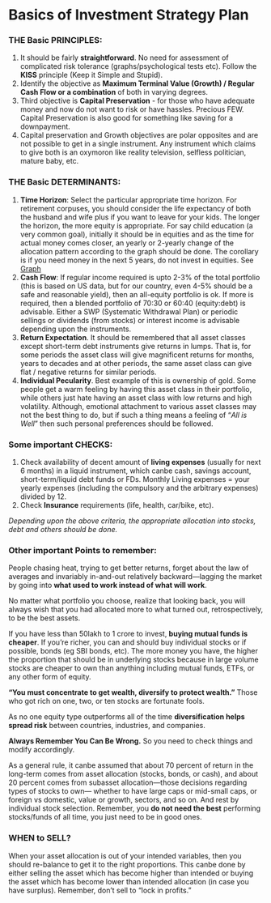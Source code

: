 # Basics of Investment Strategy Plan

### THE Basic PRINCIPLES:

1.  It should be fairly **straightforward**. No need for assessment of complicated risk tolerance (graphs/psychological tests etc). Follow the **KISS** principle (Keep it Simple and Stupid).
2.  Identify the objective as **Maximum Terminal Value (Growth) / Regular Cash Flow or a combination** of both in varying degrees.
3.  Third objective is **Capital Preservation** - for those who have adequate money and now do not want to risk or have hassles. Precious FEW. Capital Preservation is also good for something like saving for a downpayment.
4.  Capital preservation and Growth objectives are polar opposites and are not possible to get in a single instrument. Any instrument which claims to give both is an oxymoron like reality television, selfless politician, mature baby, etc.

### THE Basic DETERMINANTS:

1.  **Time Horizon**: Select the particular appropriate time horizon. For retirement corpuses, you should consider the life expectancy of both the husband and wife plus if you want to leave for your kids. The longer the horizon, the more equity is appropriate. For say child education (a very common goal), initially it should be in equities and as the time for actual money comes closer, an yearly or 2-yearly change of the allocation pattern according to the graph should be done. The corollary is if you need money in the next 5 years, do not invest in equities. See [Graph](http://imgur.com/xqnlJsC)
2.  **Cash Flow**: If regular income required is upto 2-3% of the total portfolio (this is based on US data, but for our country, even 4-5% should be a safe and reasonable yield), then an all-equity portfolio is ok. If more is required, then a blended portfolio of 70:30 or 60:40 (equity:debt) is advisable. Either a SWP (Systematic Withdrawal Plan) or periodic sellings or dividends (from stocks) or interest income is advisable depending upon the instruments.
3.  **Return Expectation**. It should be remembered that all asset classes except short-term debt instruments give returns in lumps. That is, for some periods the asset class will give magnificent returns for months, years to decades and at other periods, the same asset class can give flat / negative returns for similar periods.
4.  **Individual Pecularity**. Best example of this is ownership of gold. Some people get a warm feeling by having this asset class in their portfolio, while others just hate having an asset class with low returns and high volatility. Although, emotional attachment to various asset classes may not the best thing to do, but if such a thing means a feeling of “*All is Well*” then such personal preferences should be followed.

### Some important CHECKS:

1.  Check availability of decent amount of **living expenses** (usually for next 6 months) in a liquid instrument, which canbe cash, savings account, short-term/liquid debt funds or FDs. Monthly Living expenses = your yearly expenses (including the compulsory and the arbitrary expenses) divided by 12.
2.  Check **Insurance** requirements (life, health, car/bike, etc).

*Depending upon the above criteria, the appropriate allocation into stocks, debt and others should be done.*

### Other important Points to remember:

People chasing heat, trying to get better returns, forget about the law of averages and invariably in-and-out relatively backward—lagging the market by going into **what used to work instead of what will work**.

No matter what portfolio you choose, realize that looking back, you will always wish that you had allocated more to what turned out, retrospectively, to be the best assets.

If you have less than 50lakh to 1 crore to invest, **buying mutual funds is cheaper**. If you’re richer, you can and should buy individual stocks or if possible, bonds (eg SBI bonds, etc). The more money you have, the higher the proportion that should be in underlying stocks because in large volume stocks are cheaper to own than anything including mutual funds, ETFs, or any other form of equity.

**“You must concentrate to get wealth, diversify to protect wealth.”** Those who got rich on one, two, or ten stocks are fortunate fools.

As no one equity type outperforms all of the time **diversification helps spread risk** between countries, industries, and companies.

**Always Remember You Can Be Wrong.** So you need to check things and modify accordingly.

As a general rule, it canbe assumed that about 70 percent of return in the long-term comes from asset allocation (stocks, bonds, or cash), and about 20 percent comes from subasset allocation—those decisions regarding types of stocks to own— whether to have large caps or mid-small caps, or foreign vs domestic, value or growth, sectors, and so on. And rest by individual stock selection. Remember, you **do not need the best** performing stocks/funds of all time, you just need to be in good ones.

### WHEN to SELL?

When your asset allocation is out of your intended variables, then you should re-balance to get it to the right proportions. This canbe done by either selling the asset which has become higher than intended or buying the asset which has become lower than intended allocation (in case you have surplus). Remember, don’t sell to “lock in profits.”
